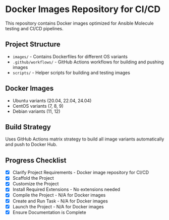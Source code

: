 # Docker Images Repository for CI/CD

This repository contains Docker images optimized for Ansible Molecule testing and CI/CD pipelines.

## Project Structure
- `images/` - Contains Dockerfiles for different OS variants
- `.github/workflows/` - GitHub Actions workflows for building and pushing images
- `scripts/` - Helper scripts for building and testing images

## Docker Images
- Ubuntu variants (20.04, 22.04, 24.04)
- CentOS variants (7, 8, 9)
- Debian variants (11, 12)

## Build Strategy
Uses GitHub Actions matrix strategy to build all image variants automatically and push to Docker Hub.

## Progress Checklist
- [x] Clarify Project Requirements - Docker image repository for CI/CD
- [x] Scaffold the Project
- [x] Customize the Project
- [x] Install Required Extensions - No extensions needed
- [x] Compile the Project - N/A for Docker images
- [x] Create and Run Task - N/A for Docker images
- [x] Launch the Project - N/A for Docker images
- [x] Ensure Documentation is Complete
